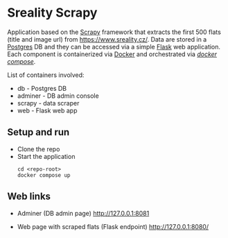 # Sreality Scrapy

Application based on the [Scrapy](https://scrapy.org/) framework that extracts the first 500 flats (title and image url) from https://www.sreality.cz/.
Data are stored in a [Postgres](https://www.postgresql.org/) DB and they can be accessed via a simple [Flask](https://flask.palletsprojects.com/en/3.0.x/) web application.
Each component is containerized via [Docker](https://docs.docker.com/) and orchestrated via [*docker compose*](https://docs.docker.com/compose/).

List of containers involved:
- db - Postgres DB
- adminer - DB admin console
- scrapy - data scraper
- web - Flask web app

## Setup and run

- Clone the repo
- Start the application
    ```
    cd <repo-root>
    docker compose up
    ```

## Web links

- Adminer (DB admin page) http://127.0.0.1:8081

- Web page with scraped flats (Flask endpoint) http://127.0.0.1:8080/

